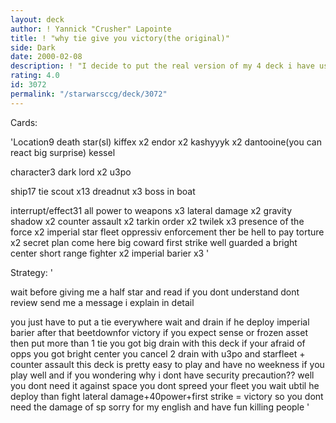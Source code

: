 ```yaml
---
layout: deck
author: ! Yannick "Crusher" Lapointe
title: ! "why tie give you victory(the original)"
side: Dark
date: 2000-02-08
description: ! "I decide to put the real version of my 4 deck i have usei have play with this deck in day 2 i have won against james lafferty and steve brentsonand my friend maxim briand have play with my version and won against Martin Falke(against is why martin fal"
rating: 4.0
id: 3072
permalink: "/starwarsccg/deck/3072"
---
```

Cards: 

'Location9
death star(sl)
kiffex x2
endor x2
kashyyyk x2
dantooine(you can react big surprise)
kessel

character3
dark lord x2
u3po

ship17
tie scout x13
dreadnut x3
boss in boat

interrupt/effect31
all power to weapons x3
lateral damage x2
gravity shadow x2
counter assault x2
tarkin order x2
twilek x3
presence of the force x2
imperial star fleet
oppressiv enforcement
ther be hell to pay
torture x2
secret plan
come here big coward
first strike
well guarded
a bright center
short range fighter x2
imperial barier x3 '

Strategy: '

wait before giving me a half star and read if you dont understand dont review send me a message i explain in detail

you just have to put a tie everywhere wait and drain if he deploy imperial barier after that beetdownfor victory
if you expect sense or frozen asset then put more than 1 tie
you got big drain with this deck if your afraid of opps you got bright center you cancel 2 drain with u3po and starfleet + counter assault
this deck is pretty easy to play and have no weekness if you play well and if you wondering why i dont have security precaution?? well you dont need it against space you dont spreed your fleet you wait ubtil he deploy than fight lateral damage+40power+first strike = victory
so you dont need the damage of sp
sorry for my english and have fun killing people '
